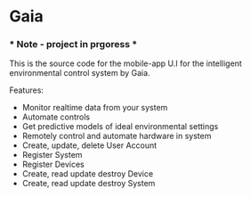 # Gaia

### * Note - project in prgoress *
This is the source code for the mobile-app U.I for the intelligent environmental control system by Gaia.

Features:
- Monitor realtime data from your system
- Automate controls
- Get predictive models of ideal environmental settings
- Remotely control and automate hardware in system
- Create, update, delete User Account
- Register System
- Register Devices
- Create, read update destroy Device
- Create, read update destroy System
